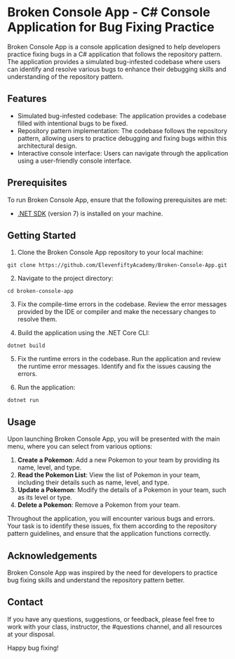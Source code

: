 # Broken Console App - C# Console Application for Bug Fixing Practice

Broken Console App is a console application designed to help developers practice fixing bugs in a C# application that follows the repository pattern. The application provides a simulated bug-infested codebase where users can identify and resolve various bugs to enhance their debugging skills and understanding of the repository pattern.

## Features

- Simulated bug-infested codebase: The application provides a codebase filled with intentional bugs to be fixed.
- Repository pattern implementation: The codebase follows the repository pattern, allowing users to practice debugging and fixing bugs within this architectural design.
- Interactive console interface: Users can navigate through the application using a user-friendly console interface.

## Prerequisites

To run Broken Console App, ensure that the following prerequisites are met:

- [.NET SDK](https://dotnet.microsoft.com/download) (version 7) is installed on your machine.

## Getting Started

1. Clone the Broken Console App repository to your local machine:

```shell
git clone https://github.com/ElevenfiftyAcademy/Broken-Console-App.git
```

2. Navigate to the project directory:

```shell
cd broken-console-app
```

3. Fix the compile-time errors in the codebase. Review the error messages provided by the IDE or compiler and make the necessary changes to resolve them.

4. Build the application using the .NET Core CLI:

```shell
dotnet build
```

5. Fix the runtime errors in the codebase. Run the application and review the runtime error messages. Identify and fix the issues causing the errors.

6. Run the application:

```shell
dotnet run
```

## Usage

Upon launching Broken Console App, you will be presented with the main menu, where you can select from various options:

1. **Create a Pokemon**: Add a new Pokemon to your team by providing its name, level, and type.
2. **Read the Pokemon List**: View the list of Pokemon in your team, including their details such as name, level, and type.
3. **Update a Pokemon**: Modify the details of a Pokemon in your team, such as its level or type.
4. **Delete a Pokemon**: Remove a Pokemon from your team.

Throughout the application, you will encounter various bugs and errors. Your task is to identify these issues, fix them according to the repository pattern guidelines, and ensure that the application functions correctly.

## Acknowledgements

Broken Console App was inspired by the need for developers to practice bug fixing skills and understand the repository pattern better.

## Contact

If you have any questions, suggestions, or feedback, please feel free to work with your class, instructor, the #questions channel, and all resources at your disposal.

Happy bug fixing!
